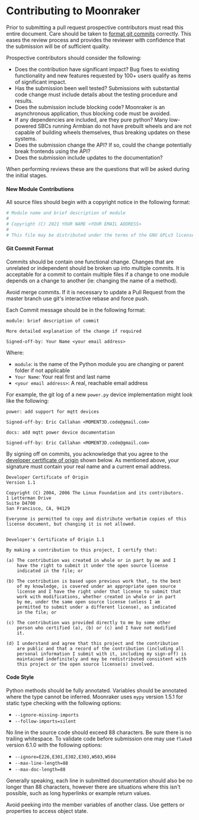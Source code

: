 # Contributing to Moonraker

Prior to submitting a pull request prospective contributors must read this
entire document.  Care should be taken to [format git commits](#git-commit-format)
correctly.  This eases the review process and provides the reviewer with
confidence that the submission will be of sufficient quality.

Prospective contributors should consider the following:

- Does the contribution have significant impact?  Bug fixes to existing
  functionality and new features requested by 100+ users qualify as
  items of significant impact.
- Has the submission been well tested?  Submissions with substantial code
  change must include details about the testing procedure and results.
- Does the submission include blocking code?  Moonraker is an asynchronous
  application, thus blocking code must be avoided.
- If any dependencies are included, are they pure python?  Many low-powered SBCs
  running Armbian do not have prebuilt wheels and are not capable of building wheels
  themselves, thus breaking updates on these systems.
- Does the submission change the API?  If so, could the change potentially break
  frontends using the API?
- Does the submission include updates to the documentation?

When performing reviews these are the questions that will be asked during the
initial stages.

#### New Module Contributions

All source files should begin with a copyright notice in the following format:

```python
# Module name and brief description of module
#
# Copyright (C) 2021 YOUR NAME <YOUR EMAIL ADDRESS>
#
# This file may be distributed under the terms of the GNU GPLv3 license
```

#### Git Commit Format

Commits should be contain one functional change.  Changes that are unrelated
or independent should be broken up into multiple commits.  It is acceptable
for a commit to contain multiple files if a change to one module depends on a
change to another (ie: changing the name of a method).

Avoid merge commits.  If it is necessary to update a Pull Request from the
master branch use git's interactive rebase and force push.

Each Commit message should be in the following format:

```text
module: brief description of commit

More detailed explanation of the change if required

Signed-off-by: Your Name <your email address>
```

Where:

- `module`: is the name of the Python module you are changing or parent
  folder if not applicable
- `Your Name`: Your real first and last name
- `<your email address>`: A real, reachable email address

For example, the git log of a new `power.py` device implementation might look
like the following:

```git
power: add support for mqtt devices

Signed-off-by: Eric Callahan <MOMENT3D.code@gmail.com>
```
```git
docs: add mqtt power device documentation

Signed-off-by: Eric Callahan <MOMENT3D.code@gmail.com>
```

By signing off on commits, you acknowledge that you agree to the
[developer certificate of origin](../developer-certificate-of-origin)
shown below.  As mentioned above, your signature must contain your
real name and a current email address.

```text
Developer Certificate of Origin
Version 1.1

Copyright (C) 2004, 2006 The Linux Foundation and its contributors.
1 Letterman Drive
Suite D4700
San Francisco, CA, 94129

Everyone is permitted to copy and distribute verbatim copies of this
license document, but changing it is not allowed.


Developer's Certificate of Origin 1.1

By making a contribution to this project, I certify that:

(a) The contribution was created in whole or in part by me and I
    have the right to submit it under the open source license
    indicated in the file; or

(b) The contribution is based upon previous work that, to the best
    of my knowledge, is covered under an appropriate open source
    license and I have the right under that license to submit that
    work with modifications, whether created in whole or in part
    by me, under the same open source license (unless I am
    permitted to submit under a different license), as indicated
    in the file; or

(c) The contribution was provided directly to me by some other
    person who certified (a), (b) or (c) and I have not modified
    it.

(d) I understand and agree that this project and the contribution
    are public and that a record of the contribution (including all
    personal information I submit with it, including my sign-off) is
    maintained indefinitely and may be redistributed consistent with
    this project or the open source license(s) involved.
```
#### Code Style
Python methods should be fully annotated. Variables should be annotated where
the type cannot be inferred. Moonraker uses `mypy` version 1.5.1 for static
type checking with the following options:

  - `--ignore-missing-imports`
  - `--follow-imports=silent`

No line in the source code should exceed 88 characters.  Be sure there is no
trailing whitespace.  To validate code before submission one may use
`flake8` version 6.1.0 with the following options:

  - `--ignore=E226,E301,E302,E303,W503,W504`
  - `--max-line-length=88`
  - `--max-doc-length=88`

Generally speaking, each line in submitted documentation should also be no
longer than 88 characters, however there are situations where this isn't
possible, such as long hyperlinks or example return values.

Avoid peeking into the member variables of another class.  Use getters or
properties to access object state.
